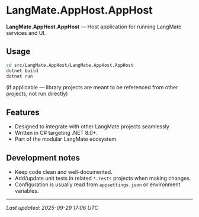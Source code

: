 # LangMate.AppHost.AppHost

**LangMate.AppHost.AppHost** — Host application for running LangMate services and UI.

## Usage

```bash
cd src/LangMate.AppHost/LangMate.AppHost.AppHost
dotnet build
dotnet run
```

(if applicable — library projects are meant to be referenced from other projects, not run directly)

## Features
- Designed to integrate with other LangMate projects seamlessly.
- Written in C# targeting .NET 8.0+.
- Part of the modular LangMate ecosystem.

## Development notes
- Keep code clean and well-documented.
- Add/update unit tests in related `*.Tests` projects when making changes.
- Configuration is usually read from `appsettings.json` or environment variables.

---

_Last updated: 2025-09-29 17:06 UTC_
